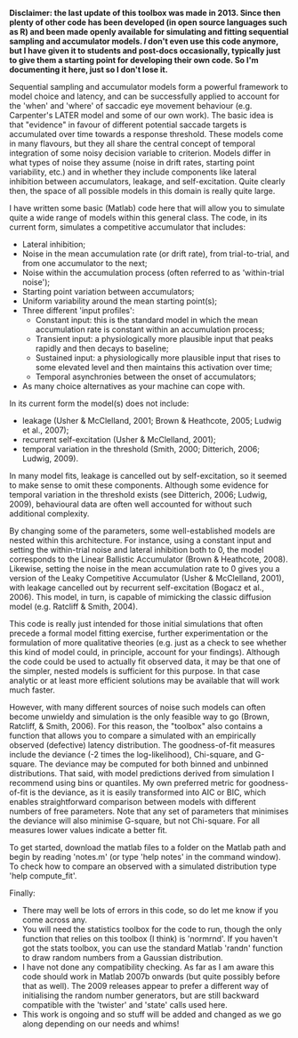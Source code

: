 **Disclaimer: the last update of this toolbox was made in 2013. Since then plenty of other code has been developed (in open source languages such as R) and been made openly available for simulating and fitting sequential sampling and accumulator models. _I_ don't even use this code anymore, but I have given it to students and post-docs occasionally, typically just to give them a starting point for developing their own code. So I'm documenting it here, just so I don't lose it.**

Sequential sampling and accumulator models form a powerful framework to model choice and latency, and can be successfully applied to account for the 'when' and 'where' of saccadic eye movement behaviour (e.g. Carpenter's LATER model and some of our own work). The basic idea is that "evidence" in favour of different potential saccade targets is accumulated over time towards a response threshold. These models come in many flavours, but they all share the central concept of temporal integration of some noisy decision variable to criterion. Models differ in what types of noise they assume (noise in drift rates, starting point variability, etc.) and in whether they include components like lateral inhibition between accumulators, leakage, and self-excitation. Quite clearly then, the space of all possible models in this domain is really quite large.

I have written some basic (Matlab) code here that will allow you to simulate quite a wide range of models within this general class. The code, in its current form, simulates a competitive accumulator that includes:

- Lateral inhibition;
- Noise in the mean accumulation rate (or drift rate), from trial-to-trial, and from one accumulator to the next;
- Noise within the accumulation process (often referred to as 'within-trial noise');
- Starting point variation between accumulators;
- Uniform variability around the mean starting point(s);
- Three different 'input profiles':
  - Constant input: this is the standard model in which the mean accumulation rate is constant within an accumulation process;
  - Transient input: a physiologically more plausible input that peaks rapidly and then decays to baseline;
  - Sustained input: a physiologically more plausible input that rises to some elevated level and then maintains this activation over time;
  - Temporal asynchronies between the onset of accumulators;
- As many choice alternatives as your machine can cope with.

In its current form the model(s) does not include:

- leakage (Usher & McClelland, 2001; Brown & Heathcote, 2005; Ludwig et al., 2007);
- recurrent self-excitation (Usher & McClelland, 2001);
- temporal variation in the threshold (Smith, 2000; Ditterich, 2006; Ludwig, 2009).

In many model fits, leakage is cancelled out by self-excitation, so it seemed to make sense to omit these components. Although some evidence for temporal variation in the threshold exists (see Ditterich, 2006; Ludwig, 2009), behavioural data are often well accounted for without such additional complexity. 

By changing some of the parameters, some well-established models are nested within this architecture. For instance, using a constant input and setting the within-trial noise and lateral inhibition both to 0, the model corresponds to the Linear Ballistic Accumulator (Brown & Heathcote, 2008). Likewise, setting the noise in the mean accumulation rate to 0 gives you a version of the Leaky Competitive Accumulator (Usher & McClelland, 2001), with leakage cancelled out by recurrent self-excitation (Bogacz et al., 2006). This model, in turn, is capable of mimicking the classic diffusion model (e.g. Ratcliff & Smith, 2004).

This code is really just intended for those initial simulations that often precede a formal model fitting exercise, further experimentation or the formulation of more qualitative theories (e.g. just as a check to see whether this kind of model could, in principle, account for your findings). Although the code could be used to actually fit observed data, it may be that one of the simpler, nested models is sufficient for this purpose. In that case analytic or at least more efficient solutions may be available that will work much faster.

However, with many different sources of noise such models can often become unwieldy and simulation is the only feasible way to go (Brown, Ratcliff, & Smith, 2006). For this reason, the "toolbox" also contains a function that allows you to compare a simulated with an empirically observed (defective) latency distribution. The goodness-of-fit measures include the deviance (-2 times the log-likelihood), Chi-square, and G-square. The deviance may be computed for both binned and unbinned distributions. That said, with model predictions derived from simulation I recommend using bins or quantiles. My own preferred metric for goodness-of-fit is the deviance, as it is easily transformed into AIC or BIC, which enables straightforward comparison between models with different numbers of free parameters. Note that any set of parameters that minimises the deviance will also minimise G-square, but not Chi-square. For all measures lower values indicate a better fit.

To get started, download the matlab files to a folder on the Matlab path and begin by reading 'notes.m' (or type 'help notes' in the command window). To check how to compare an observed with a simulated distribution type 'help compute_fit'.

Finally:

- There may well be lots of errors in this code, so do let me know if you come across any.
- You will need the statistics toolbox for the code to run, though the only function that relies on this toolbox (I think) is 'normrnd'. If you haven't got the stats toolbox, you can use the standard Matlab 'randn' function to draw random numbers from a Gaussian distribution.
- I have not done any compatibility checking. As far as I am aware this code should work in Matlab 2007b onwards (but quite possibly before that as well). The 2009 releases appear to prefer a different way of initialising the random number generators, but are still backward compatible with the 'twister' and 'state' calls used here.
- This work is ongoing and so stuff will be added and changed as we go along depending on our needs and whims!
